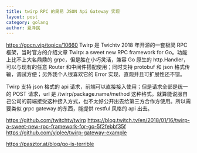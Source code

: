 ```yaml
---
title: twirp RPC 的简易 JSON Api Gateway 实现
layout: post
category: golang
author: 夏泽民
---
```

https://gocn.vip/topics/10660
Twirp 是 Twichtv 2018 年开源的一套极简 RPC 框架，当时官方的介绍文章 Twirp: a sweet new RPC framework for Go。功能上比不上大名鼎鼎的 grpc，但是胜在小巧灵活，兼容 Go 原生的 http.Handler，可以与现有的任意 Router 和中间件搭配使用；同时支持 protobuf 和 json 格式传输，调试方便；另外我个人很喜欢它的 Error 实现，直观并且可扩展性还不错。

Twirp 支持 json 格式的 api 请求，前端可以直接接入使用；但是请求全部是统一的 POST 请求，url 是 /twirp/package.name/method 这种格式。就算能说服自己公司的前端接受这种接入方式，也不太好公开出去给第三方合作方使用。所以需要类似 grpc gateway 的东西，能提供 restful 风格的 api 出去。
<!-- more -->
https://github.com/twitchtv/twirp
https://blog.twitch.tv/en/2018/01/16/twirp-a-sweet-new-rpc-framework-for-go-5f2febbf35f
https://github.com/yiplee/twirp-gateway-example

https://pasztor.at/blog/go-is-terrible

